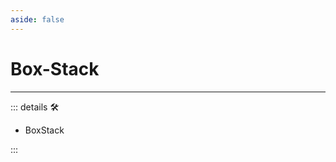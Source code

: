 ```yaml
---
aside: false
---
```

# Box-Stack

---

<!-- =================================================== -->
<!-- =================================================== -->
<!-- =================================================== -->
<!-- =================================================== -->
<!-- =================================================== -->
::: details 🛠

- BoxStack

:::
